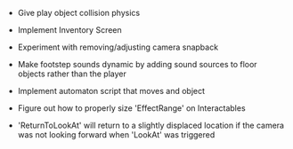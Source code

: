 - Give play object collision physics

- Implement Inventory Screen

- Experiment with removing/adjusting camera snapback

- Make footstep sounds dynamic by adding sound sources to floor objects rather than the player

-  Implement automaton script that moves and object 

- Figure out how to properly size 'EffectRange' on Interactables

- 'ReturnToLookAt' will return to a slightly displaced location if the camera was not looking forward when 'LookAt' was triggered

